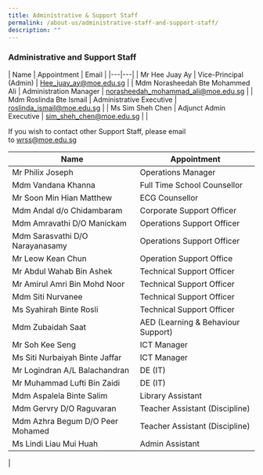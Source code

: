 ```yaml
---
title: Administrative & Support Staff
permalink: /about-us/administrative-staff-and-support-staff/
description: ""
---
```

### **Administrative and Support Staff**

| Name | Appointment | Email |
|---|---|
| Mr Hee Juay Ay | Vice-Principal (Admin) | [Hee_juay_ay@moe.edu.sg](mailto:Hee_juay_ay@moe.edu.sg) |
| Mdm Norasheedah Bte Mohammed Ali | Administration Manager | [norasheedah_mohammad_ali@moe.edu.sg](mailto:norasheedah_mohammad_ali@moe.edu.sg) |
| Mdm Roslinda Bte Ismail | Administrative Executive | [roslinda_ismail@moe.edu.sg](mailto:roslinda_ismail@moe.edu.sg) |
| Ms Sim Sheh Chen | Adjunct Admin Executive | [sim_sheh_chen@moe.edu.sg](mailto:sim_sheh_chen@moe.edu.sg) |
|

If you wish to contact other Support Staff, please email to [wrss@moe.edu.sg](mailto:wrss@moe.edu.sg)

| Name | Appointment |
|---|---|
| Mr Philix Joseph | Operations Manager |
| Mdm Vandana Khanna | Full Time School Counsellor |
| Mr Soon Min Hian Matthew | ECG Counsellor |
| Mdm Andal d/o Chidambaram | Corporate Support Officer |
| Mdm Amravathi D/O Manickam | Operations Support Officer |
| Mdm Sarasvathi D/O Narayanasamy | Operations Support Officer |
| Mr Leow Kean Chun | Operation Support Office |
| Mr Abdul Wahab Bin Ashek | Technical Support Officer |
| Mr Amirul Amri Bin Mohd Noor | Technical Support Officer |
| Mdm Siti Nurvanee | Technical Support Officer |
| Ms Syahirah Binte Rosli | Technical Support Officer |
| Mdm Zubaidah Saat | AED (Learning & Behaviour Support) |
| Mr Soh Kee Seng | ICT Manager |
| Ms Siti Nurbaiyah Binte Jaffar | ICT Manager |
| Mr Logindran A/L Balachandran | DE (IT) |
| Mr Muhammad Lufti Bin Zaidi | DE (IT) |
|  Mdm Aspalela Binte Salim | Library Assistant |
|  Mdm Gervry D/O Raguvaran | Teacher Assistant (Discipline) |
|  Mdm Azhra Begum D/O Peer Mohamed | Teacher Assistant (Discipline) |
| Ms Lindi Liau Mui Huah | Admin Assistant |
|